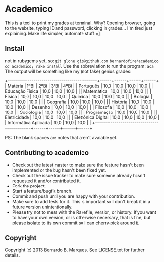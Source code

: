 Academico
=========

This is a tool to print my grades at terminal.
Why? Opening browser, going to the website, typing ID and password, clicking in grades...
I'm tired just explaining.
Make life simpler, automate stuff =]

Install
-------
not in rubygems yet, so:
`git glone git@github.com:bernardofire/academico`
`cd academico; rake install`
Use the abbreviation to run the program: `aca`
The output will be something like my (not fake) genius grades:

+---------------------------------------------+------+------+------+------+
| Matéria                                     | 1ºBi | 2ºBi | 3ºBi | 4ºBi |
| Português                                   | 10,0 | 10,0 | 10,0 | 10,0 |
| Educação Física                             | 10,0 | 10,0 | 10,0 |      |
| Matemática                                  | 10,0 | 10,0 | 10,0 |      |
| Física                                      | 10,0 | 10,0 | 10,0 | 10,0 |
| Química                                     | 10,0 | 10,0 | 10,0 |      |
| Biologia                                    | 10,0 | 10,0 | 10,0 |      |
| Geografia                                   | 10,0 | 10,0 | 10,0 |      |
| História                                    | 10,0 | 10,0 | 10,0 | 10,0 |
| Desenho                                     | 10,0 | 10,0 | 10,0 |      |
| Filosofia                                   | 10,0 | 10,0 | 10,0 | 10,0 |
| Sociologia                                  | 10,0 | 10,0 | 10,0 |      |
| Programação                                 | 10,0 | 10,0 | 10,0 |      |
| Eletricidade                                | 10,0 | 10,0 | 10,0 |      |
| Eletrônica Digital                          | 10,0 | 10,0 | 10,0 | 10,0 |
| Informática Aplicada                        | 10,0 | 10,0 | 10,0 |      |
+---------------------------------------------+------+------+------+------+

PS: The blank spaces are notes that aren't avaiable yet.


Contributing to academico
-------------------------

* Check out the latest master to make sure the feature hasn't been implemented or the bug hasn't been fixed yet.
* Check out the issue tracker to make sure someone already hasn't requested it and/or contributed it.
* Fork the project.
* Start a feature/bugfix branch.
* Commit and push until you are happy with your contribution.
* Make sure to add tests for it. This is important so I don't break it in a future version unintentionally.
* Please try not to mess with the Rakefile, version, or history. If you want to have your own version, or is otherwise necessary, that is fine, but please isolate to its own commit so I can cherry-pick around it.

Copyright
---------

Copyright (c) 2013 Bernardo B. Marques. See LICENSE.txt for
further details.

